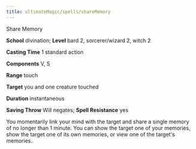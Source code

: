 ```yaml
---
title: ultimateMagic/spells/shareMemory
---
```

Share Memory

**School** divination; **Level** bard 2, sorcerer/wizard 2, witch 2

**Casting Time** 1 standard action

**Components** V, S

**Range** touch

**Target** you and one creature touched

**Duration** instantaneous

**Saving Throw** Will negates; **Spell Resistance** yes

You momentarily link your mind with the target and share a single memory of no longer than 1 minute. You can show the target one of your memories, show the target one of its own memories, or view one of the target's memories.

